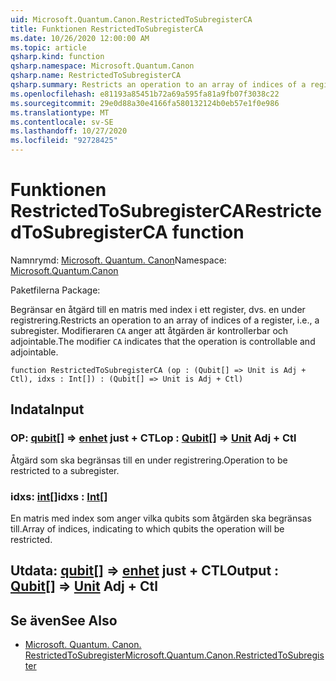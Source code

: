 ```yaml
---
uid: Microsoft.Quantum.Canon.RestrictedToSubregisterCA
title: Funktionen RestrictedToSubregisterCA
ms.date: 10/26/2020 12:00:00 AM
ms.topic: article
qsharp.kind: function
qsharp.namespace: Microsoft.Quantum.Canon
qsharp.name: RestrictedToSubregisterCA
qsharp.summary: Restricts an operation to an array of indices of a register, i.e., a subregister. The modifier `CA` indicates that the operation is controllable and adjointable.
ms.openlocfilehash: e81193a85451b72a69a595fa81a9fb07f3038c22
ms.sourcegitcommit: 29e0d88a30e4166fa580132124b0eb57e1f0e986
ms.translationtype: MT
ms.contentlocale: sv-SE
ms.lasthandoff: 10/27/2020
ms.locfileid: "92728425"
---
```

# <a name="restrictedtosubregisterca-function"></a><span data-ttu-id="d1885-102">Funktionen RestrictedToSubregisterCA</span><span class="sxs-lookup"><span data-stu-id="d1885-102">RestrictedToSubregisterCA function</span></span>

<span data-ttu-id="d1885-103">Namnrymd: [Microsoft. Quantum. Canon](xref:Microsoft.Quantum.Canon)</span><span class="sxs-lookup"><span data-stu-id="d1885-103">Namespace: [Microsoft.Quantum.Canon](xref:Microsoft.Quantum.Canon)</span></span>

<span data-ttu-id="d1885-104">Paketfilerna [](https://nuget.org/packages/)</span><span class="sxs-lookup"><span data-stu-id="d1885-104">Package: [](https://nuget.org/packages/)</span></span>


<span data-ttu-id="d1885-105">Begränsar en åtgärd till en matris med index i ett register, dvs. en under registrering.</span><span class="sxs-lookup"><span data-stu-id="d1885-105">Restricts an operation to an array of indices of a register, i.e., a subregister.</span></span>
<span data-ttu-id="d1885-106">Modifieraren `CA` anger att åtgärden är kontrollerbar och adjointable.</span><span class="sxs-lookup"><span data-stu-id="d1885-106">The modifier `CA` indicates that the operation is controllable and adjointable.</span></span>

```qsharp
function RestrictedToSubregisterCA (op : (Qubit[] => Unit is Adj + Ctl), idxs : Int[]) : (Qubit[] => Unit is Adj + Ctl)
```


## <a name="input"></a><span data-ttu-id="d1885-107">Indata</span><span class="sxs-lookup"><span data-stu-id="d1885-107">Input</span></span>

### <a name="op--qubit--unit-adj--ctl"></a><span data-ttu-id="d1885-108">OP: [qubit](xref:microsoft.quantum.lang-ref.qubit)[] => [enhet](xref:microsoft.quantum.lang-ref.unit) just + CTL</span><span class="sxs-lookup"><span data-stu-id="d1885-108">op : [Qubit](xref:microsoft.quantum.lang-ref.qubit)[] => [Unit](xref:microsoft.quantum.lang-ref.unit) Adj + Ctl</span></span>

<span data-ttu-id="d1885-109">Åtgärd som ska begränsas till en under registrering.</span><span class="sxs-lookup"><span data-stu-id="d1885-109">Operation to be restricted to a subregister.</span></span>


### <a name="idxs--int"></a><span data-ttu-id="d1885-110">idxs: [int](xref:microsoft.quantum.lang-ref.int)[]</span><span class="sxs-lookup"><span data-stu-id="d1885-110">idxs : [Int](xref:microsoft.quantum.lang-ref.int)[]</span></span>

<span data-ttu-id="d1885-111">En matris med index som anger vilka qubits som åtgärden ska begränsas till.</span><span class="sxs-lookup"><span data-stu-id="d1885-111">Array of indices, indicating to which qubits the operation will be restricted.</span></span>



## <a name="output--qubit--unit-adj--ctl"></a><span data-ttu-id="d1885-112">Utdata: [qubit](xref:microsoft.quantum.lang-ref.qubit)[] => [enhet](xref:microsoft.quantum.lang-ref.unit) just + CTL</span><span class="sxs-lookup"><span data-stu-id="d1885-112">Output : [Qubit](xref:microsoft.quantum.lang-ref.qubit)[] => [Unit](xref:microsoft.quantum.lang-ref.unit) Adj + Ctl</span></span>



## <a name="see-also"></a><span data-ttu-id="d1885-113">Se även</span><span class="sxs-lookup"><span data-stu-id="d1885-113">See Also</span></span>

- [<span data-ttu-id="d1885-114">Microsoft. Quantum. Canon. RestrictedToSubregister</span><span class="sxs-lookup"><span data-stu-id="d1885-114">Microsoft.Quantum.Canon.RestrictedToSubregister</span></span>](xref:Microsoft.Quantum.Canon.RestrictedToSubregister)
